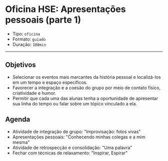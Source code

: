 # Oficina HSE: Apresentações pessoais (parte 1)

* Tipo: `oficina`
* Formato: `guiado`
* Duração: `180min`

***

## Objetivos

* Selecionar os eventos mais marcantes da história pessoal e localizá-los em um tempo e espaço específicos.
* Favorecer a integração e a coesão do grupo por meio de contato físico, criatividade e humor.
* Permitir que cada uma das alunas tenha a oportunidade de apresentar sua linha do tempo ou falar sobre um tópico vinculado a ela.

## Agenda

* Atividade de integração de grupo: "Improvisação: fotos vivas"
* Apresentações pessoais: "Conhecendo minhas colegas e a mim mesma"
* Atividade de retrospecção e consolidação: "Uma palavra"
* Fechar com técnicas de relaxamento: "Inspirar, Espirar"

